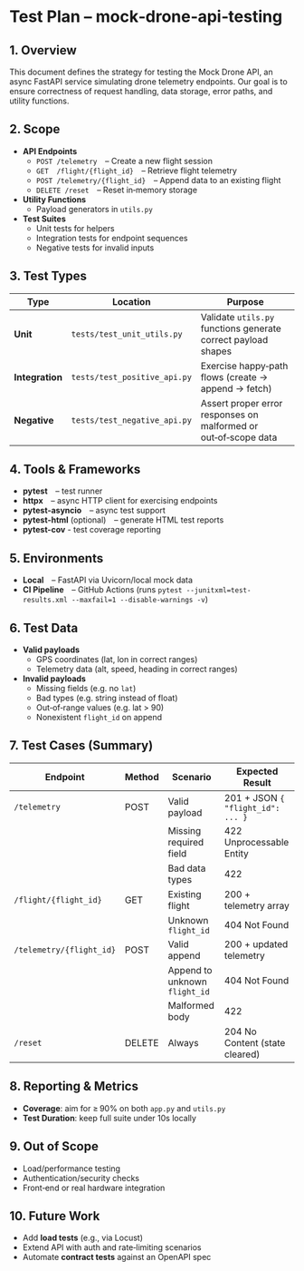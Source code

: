 # Test Plan – mock‑drone‑api‑testing

## 1. Overview

This document defines the strategy for testing the Mock Drone API, an async FastAPI service simulating drone telemetry endpoints. Our goal is to ensure correctness of request handling, data storage, error paths, and utility functions.

## 2. Scope

- **API Endpoints**
  - `POST /telemetry` – Create a new flight session
  - `GET  /flight/{flight_id}` – Retrieve flight telemetry
  - `POST /telemetry/{flight_id}` – Append data to an existing flight
  - `DELETE /reset` – Reset in‑memory storage
- **Utility Functions**
  - Payload generators in `utils.py`
- **Test Suites**
  - Unit tests for helpers
  - Integration tests for endpoint sequences
  - Negative tests for invalid inputs

## 3. Test Types

| Type            | Location                     | Purpose                                                         |
| --------------- | ---------------------------- | --------------------------------------------------------------- |
| **Unit**        | `tests/test_unit_utils.py`   | Validate `utils.py` functions generate correct payload shapes   |
| **Integration** | `tests/test_positive_api.py` | Exercise happy‑path flows (create → append → fetch)             |
| **Negative**    | `tests/test_negative_api.py` | Assert proper error responses on malformed or out‑of‑scope data |

## 4. Tools & Frameworks

- **pytest** – test runner
- **httpx** – async HTTP client for exercising endpoints
- **pytest‑asyncio** – async test support
- **pytest‑html** (optional) – generate HTML test reports
- **pytest-cov** - test coverage reporting

## 5. Environments

- **Local** – FastAPI via Uvicorn/local mock data
- **CI Pipeline** – GitHub Actions (runs `pytest --junitxml=test-results.xml --maxfail=1 --disable-warnings -v`)

## 6. Test Data

- **Valid payloads**
  - GPS coordinates (lat, lon in correct ranges)
  - Telemetry data (alt, speed, heading in correct ranges)
- **Invalid payloads**
  - Missing fields (e.g. no `lat`)
  - Bad types (e.g. string instead of float)
  - Out‑of‑range values (e.g. lat > 90)
  - Nonexistent `flight_id` on append

## 7. Test Cases (Summary)

| Endpoint                 | Method | Scenario                      | Expected Result                   |
| ------------------------ | ------ | ----------------------------- | --------------------------------- |
| `/telemetry`             | POST   | Valid payload                 | 201 + JSON `{ "flight_id": ... }` |
|                          |        | Missing required field        | 422 Unprocessable Entity          |
|                          |        | Bad data types                | 422                               |
| `/flight/{flight_id}`    | GET    | Existing flight               | 200 + telemetry array             |
|                          |        | Unknown `flight_id`           | 404 Not Found                     |
| `/telemetry/{flight_id}` | POST   | Valid append                  | 200 + updated telemetry           |
|                          |        | Append to unknown `flight_id` | 404 Not Found                     |
|                          |        | Malformed body                | 422                               |
| `/reset`                 | DELETE | Always                        | 204 No Content (state cleared)    |

## 8. Reporting & Metrics

- **Coverage**: aim for ≥ 90% on both `app.py` and `utils.py`
- **Test Duration**: keep full suite under 10s locally

## 9. Out of Scope

- Load/performance testing
- Authentication/security checks
- Front‑end or real hardware integration

## 10. Future Work

- Add **load tests** (e.g., via Locust)
- Extend API with auth and rate‑limiting scenarios
- Automate **contract tests** against an OpenAPI spec
